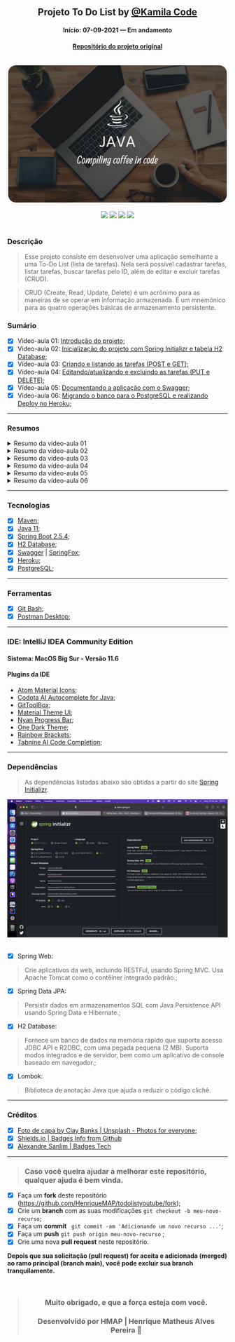 <div align="center">

## Projeto To Do List by [@Kamila Code](https://github.com/Kamilahsantos/)

#### Início: 07-09-2021 — Em andamento

#### [Repositório do projeto original](https://github.com/Kamilahsantos/serie-todo-list-youtube)

</div>
<br>
<div align="center">
<img width="500" src="https://github.com/HenriqueMAP/todolistyoutube/blob/master/JAVA-Cover.png?raw=true">
</div>
<br>
<div align="center">
<img src="https://img.shields.io/github/issues/HenriqueMAP/todolistyoutube">
<img src="https://img.shields.io/github/forks/HenriqueMAP/todolistyoutube">
<img src="https://img.shields.io/github/stars/HenriqueMAP/todolistyoutube">
<img src="https://img.shields.io/github/license/HenriqueMAP/todolistyoutube">
</div>
<br>

### Descrição

> Esse projeto consiste em desenvolver uma aplicação semelhante a uma To-Do List (lista de tarefas).
> Nela será possível cadastrar tarefas, listar tarefas, buscar tarefas pelo ID, além de editar e excluir tarefas (CRUD).

> CRUD (Create, Read, Update, Delete) é um acrônimo para as maneiras de se operar em informação armazenada. 
> É um mnemônico para as quatro operações básicas de armazenamento persistente.

### Sumário

- [x] Vídeo-aula 01: [Introdução do projeto;](https://youtu.be/un7EgWqgNMs)
- [x] Vídeo-aula 02: [Inicialização do projeto com Spring Initializr e tabela H2 Database;](https://youtu.be/x0QtRR0Gp40)
- [x] Vídeo-aula 03: [Criando e listando as tarefas (POST e GET);](https://youtu.be/fR1O_U7Wd-c)
- [x] Vídeo-aula 04: [Editando/atualizando e excluindo as tarefas (PUT e DELETE);](https://youtu.be/jX6LAQQGunY)
- [x] Vídeo-aula 05: [Documentando a aplicação com o Swagger;](https://youtu.be/WMvaVwgrIFE)
- [x] Vídeo-aula 06: [Migrando o banco para o PostgreSQL e realizando Deploy no Heroku;]()
<hr>

### Resumos

<details>
    <summary> Resumo da vídeo-aula 01</summary>
<br>

> Apresentação do projeto através de uma visão panorâmica, mostrando as etapas e tecnologias utilizadas.

<hr>
</details>
<details>
    <summary> Resumo da vídeo-aula 02</summary>
<br>

> ### Aula 2
>
> Após executar a aplicação, o console será aberto, informando que o Spring está funcionando, 
> qual porta está utilizando, e qual é a URL de acesso.

> Console: Parte 1

<img target="_blank" alt="" width="500" src="https://github.com/HenriqueMAP/todolistyoutube/blob/master/src/main/resources/img/Aula-2-Imagem-1.png?raw=true">

<br>

> Console: Parte 2

<img target="_blank" alt="" width="500" src="https://github.com/HenriqueMAP/todolistyoutube/blob/master/src/main/resources/img/Aula-2-Imagem-2.png?raw=true">

<br>

> Console: Parte 3

<img target="_blank" alt="" width="500" src="https://github.com/HenriqueMAP/todolistyoutube/blob/master/src/main/resources/img/Aula-2-Imagem-3.png?raw=true">

<hr>

> ### URL de acesso ao H2 Database
> 
> Com a aplicação executando, após clicar no botão de `Run` na classe `TodolistyoutubeApplication`, 
> copiar o endereço `URL` informado no console `jdbc:h2:mem:todolistyoutube`, conforme imagem do Console: Parte 2, mostrada acima.
> 
> Abrir o endereço `http://localhost:8080/h2-console` no navegador, e inserir o endereço copiado (mencionado acima) no campo `JDBC URL`, 
> conforme imagem abaixo.

<img target="_blank" alt="" width="500" src="https://github.com/HenriqueMAP/todolistyoutube/blob/master/src/main/resources/img/Aula-2-localhost-8080-h2-console.png?raw=true">
<hr>

</details>
<details>
    <summary> Resumo da vídeo-aula 03</summary>
<br>

> ### Aula 3
> 
> Neste projeto, será utilizado o `Postman` como plataforma de desenvolvimento de `API`, através da URL `http://localhost:8080/api/v1/tasks`.

> ### Método POST
> 
> Para criar a primeira tarefa, utilize o método `POST`. 
> 
> Após isso, selecione `Body` -> `raw` -> `JSON`, digite o código abaixo e clique no botão `SEND`:
>
> ### JSON:

```json
{
    "title": "Gravando o terceiro vídeo",
    "description":"Vídeo sobre criação e listagem de tarefas.",
    "deadLine": "2021-09-30"
}
```

<hr>

> ### Método GET
> 
> O valor retornado no console do `Postman`, através do método `GET`, é mostrado abaixo:
>
> ### JSON:
```json
{
    "id": 1,
    "title": "Gravando o terceiro vídeo",
    "description": "Vídeo sobre criação e listagem de tarefas.",
    "deadLine": "2021-09-30T00:00:00.000+00:00",
    "createdAt": "2021-09-21T22:34:04.228+00:00",
    "updatedAt": "2021-09-21T22:34:04.228+00:00"
}
```

<img alt="" width="500" src="https://github.com/HenriqueMAP/todolistyoutube/blob/master/src/main/resources/img/Aula-3-Post-Task-Postman-localhost.png?raw=true">

<hr>

> ### Simulação de erro
> 
> Simulando erro, omitindo a informação de data no campo `deadLine`:

<img target="_blank" alt="" width="500" src="https://github.com/HenriqueMAP/todolistyoutube/blob/master/src/main/resources/img/Aula-3-Simulando-Erro-500.png?raw=true">
<img target="_blank" alt="" width="500" src="https://github.com/HenriqueMAP/todolistyoutube/blob/master/src/main/resources/img/Aula-3-Simulando-Erro-500-IntelliJ.png?raw=true">

<hr>

> ### Método GET
> 
> Obtendo todas as tarefas criadas:

<img target="_blank" alt="" width="500" src="https://github.com/HenriqueMAP/todolistyoutube/blob/master/src/main/resources/img/Aula-3-getAllTasks.png?raw=true">

> Obtendo tarefa por ID:

<img target="_blank" alt="" width="500" src="https://github.com/HenriqueMAP/todolistyoutube/blob/master/src/main/resources/img/Aula-3-getTaskById.png?raw=true">

<hr>

> ### H2 Database: Utilizando SQL
> 
> Buscando todas as tarefas utilizando o `SELECT` na `H2 Database`:

<img target="_blank" alt="" width="500" src="https://github.com/HenriqueMAP/todolistyoutube/blob/master/src/main/resources/img/Aula-3-SELECT-H2-Database-AllTasks.png?raw=true">

> Buscando somente as tarefas por `ID` utilizando o `SELECT` na `H2 Database`:

<img target="_blank" alt="" width="500" src="https://github.com/HenriqueMAP/todolistyoutube/blob/master/src/main/resources/img/Aula-3-SELECT-H2-Database-TaskById.png?raw=true">

<hr>

</details>
<details>
    <summary> Resumo da vídeo-aula 04</summary>

<br>

> ### Aula 4
> 
> Realizando a atualização (PUT) e exclusão  (DELETE) de tarefas da nossa aplicação.
> 
> Lembrando que é necessário incluir a tarefa no banco de dados a cada atualização do código.
> 
> Isso é necessário porque o banco de dados atual não mantém o armazenamento das tarefas após ser desligado.
> 
> ### TODO:
> 
> **Isso será corrigido nas próximas aulas.**

> ### Método DELETE
>
> Excluindo a tarefa do banco de dados.
> 
> 1ª Etapa: Método POST - Inserindo a tarefa.
> 
> ### JSON:

```json
{
    "id": 1,
    "title": "Gravando o quarto vídeo (04 de 06)",
    "description": "Vídeo sobre update e delete das tarefas.",
    "deadLine": "2021-09-27T19:00:00.000+03:00"
}
```

> 2ª Etapa: DELETE
> 
> Para esse método, o comando é vazio e, consequentemente, o retorno também.

<img target="_blank" alt="" width="500" src="https://github.com/HenriqueMAP/todolistyoutube/blob/master/src/main/resources/img/Aula-4-PUT-updateTaskById.png?raw=true">

<hr>

> ### Método PUT
> 
> Atualizando o título, a descrição e a data máxima da tarefa no banco de dados.
> 
> 1ª Estapa: POST - Inserindo a tarefa.
> 
> ### JSON:

```json
{
    "id": 1,
    "title": "Gravando o quarto vídeo",
    "description": "Vídeo sobre editar/atualizar e excluir as tarefas.",
    "deadLine": "2021-10-05T00:00:00.000+00:00"
}
```

> 2ª Etapa PUT
> 
> Atualizando a tarefa.
> 
> ### JSON:

```json
{
    "id": 1,
    "title": "Gravando o quarto vídeo (04 de 06)",
    "description": "Vídeo sobre update e delete das tarefas.",
    "deadLine": "2021-09-27T19:00:00.000+03:00"
}
```

> ### Resultado
> 
> Retorno do método PUT.
> 
> ### JSON:

```json
{
    "id": 1,
    "title": "Gravando o quarto vídeo (04 de 06)",
    "description": "Vídeo sobre update e delete das tarefas.",
    "deadLine": "2021-09-27T19:00:00.000+03:00",
    "createdAt": "2021-09-28T21:38:44.329+00:00",
    "updatedAt": "2021-09-28T21:45:01.896+00:00"
}
```

> Veja que após a atualização da tarefa através do método PUT,
> as datas de criação e atualização possuem horários diferentes.

<img target="_blank" alt="" width="500" src="https://github.com/HenriqueMAP/todolistyoutube/blob/master/src/main/resources/img/Aula-4-DELETE-deleteTaskById.png?raw=true">

<hr>

</details>
<details>
    <summary> Resumo da vídeo-aula 05</summary>

<br>

> ### Refatorando o código
>
> Refatoração: Ao passar uma tarefa utilizando o método POST, é necessário informar o horário.
> A partir disso, o banco de dados armazena considerando o fuso horário local.

<img target="_blank" alt="" width="500" src="https://github.com/HenriqueMAP/todolistyoutube/blob/master/src/main/resources/img/Aula-5-POST-Task.png?raw=true">

> ### JSON
> 
> Envio do método POST

```JSON

{
    "title": "Gravando o quinto vídeo (05 de 06)",
    "description": "Vídeo sobre documentação e refatoração do código.",
    "deadLine": "2021-10-05T19:00:00"
}

```

> Tarefa armazenada no banco de dados

```JSON

{
    "id": 1,
    "title": "Gravando o quinto vídeo (05 de 06)",
    "description": "Vídeo sobre documentação e refatoração do código.",
    "deadLine": "2021-10-05T19:00:00",
    "createdAt": "2021-10-05T19:21:20.731054",
    "updatedAt": "2021-10-05T19:21:20.73111"
}

```

> Informações no console

<img target="_blank" alt="" width="500" src="https://github.com/HenriqueMAP/todolistyoutube/blob/master/src/main/resources/img/Aula-5-POST-Informacoes-Console.png?raw=true">

> 2021-10-05 19:21:20.686  INFO 967 --- [nio-8080-exec-4] c.k.t.controller.TaskController          : Criando uma nova tarefa com as informações 
> [Task(id=null, title=Gravando o quinto vídeo (05 de 06), description=Vídeo sobre documentação e refatoração do código., deadLine=2021-10-05T19:00, createdAt=null, updatedAt=null)]

> Atualizando a tarefa no banco de dados

<img target="_blank" alt="" width="500" src="https://github.com/HenriqueMAP/todolistyoutube/blob/master/src/main/resources/img/Aula-5-POST-Atualizando-Tarefa.png?raw=true">

> Enviando pelo método PUT

```JSON

{
    "title": "Atualização: Gravando o quinto vídeo (05 de 06)",
    "description": "Vídeo sobre documentação e refatoração do código.",
    "deadLine": "2021-10-05T19:00:00"
}

```

> Atualização no Banco de dados

```JSON

{
    "id": 1,
    "title": "Atualização: Gravando o quinto vídeo (05 de 06)",
    "description": "Vídeo sobre documentação e refatoração do código.",
    "deadLine": "2021-10-05T19:00:00",
    "createdAt": "2021-10-07T18:15:47.463402",
    "updatedAt": "2021-10-07T18:18:34.990389"
}

```

<hr>

> ### Adicionando dependências
>
> Adicionando as dependências do `Springfox Swagger2` e `Springfox Swagger UI` no arquivo `pom.xml`:

```XML
    <dependency>
        <groupId>io.springfox</groupId>
        <artifactId>springfox-swagger-ui</artifactId>
        <version>2.9.2</version>
    </dependency>
    
    <dependency>
        <groupId>io.springfox</groupId>
        <artifactId>springfox-swagger2</artifactId>
        <version>2.9.2</version>
    </dependency>
```

<hr>

> ### Documentação
>
> Criar o diretório `docs` no endereço `src/main/java/com/kamilacode/todolistyoutube/`
> 
> Criar a classe `SwaggerConfiguration.java` no diretório `docs`.
>
> Depois de implementar a classe `src/main/java/com/kamilacode/todolistyoutube/docs/SwaggerConfiguration.java`
> 
> Executar a aplicação, e abrir a URL da Documentação no Swagger `http://localhost:8080/swagger-ui.html#/`

<img target="_blank" alt="" width="500" src="https://github.com/HenriqueMAP/todolistyoutube/blob/master/src/main/resources/img/Aula-5-Documentacao-Swagger-UI.png?raw=true">

> Gerenciador de Tarefas
>
> Task-Controller
> 
> Adicionando mensagens para os erros retornados


<img target="_blank" alt="" width="500" src="https://github.com/HenriqueMAP/todolistyoutube/blob/master/src/main/resources/img/Aula-5-Documentacao-Tratamento-Mensagem-Erro.png?raw=true">

> Método: GET | Endereço: /api/v1/tasks | Listando todas as tarefas.

<img target="_blank" alt="" width="500" src="https://github.com/HenriqueMAP/todolistyoutube/blob/master/src/main/resources/img/Aula-5-Documentacao-Tratam-GET-Listando-Tarefas.png?raw=true">

> Método: POST | Endereço: /api/v1/tasks | Criando uma nova tarefa.

<img target="_blank" alt="" width="500" src="https://github.com/HenriqueMAP/todolistyoutube/blob/master/src/main/resources/img/Aula-5-Documentacao-Tratam-POST-Criando-Tarefas.png?raw=true">

> Método: GET | Endereço: /api/v1/tasks/{id} | Buscando uma tarefa pelo identificador único(ID).

<img target="_blank" alt="" width="500" src="https://github.com/HenriqueMAP/todolistyoutube/blob/master/src/main/resources/img/Aula-5-Documentacao-Tratam-GET-Buscando-Tarefa.png?raw=true">

> Método: PUT | Endereço: /api/v1/tasks/{id} | Atualizando uma nova tarefa existente.

<img target="_blank" alt="" width="500" src="https://github.com/HenriqueMAP/todolistyoutube/blob/master/src/main/resources/img/Aula-5-Documentacao-Tratam-PUT-Atualizando-Tarefa.png?raw=true">

> Método: DELETE | Endereço: /api/v1/tasks/{id} | Excluindo uma tarefa existente.

<img target="_blank" alt="" width="500" src="https://github.com/HenriqueMAP/todolistyoutube/blob/master/src/main/resources/img/Aula-5-Documentacao-Tratam-DELETE-Excluindo-Tarefa.png?raw=true">

<hr>
</details>
<details>
    <summary> Resumo da vídeo-aula 06</summary>
</details>

<hr>

### Tecnologias

- [x] [Maven](https://maven.apache.org/guides/getting-started/maven-in-five-minutes.html);
- [x] [Java 11](https://www.oracle.com/br/java/technologies/javase/jdk11-archive-downloads.html);
- [x] [Spring Boot 2.5.4](https://spring.io/projects/spring-boot);
- [x] [H2 Database](https://www.h2database.com/html/main.html);
- [x] [Swagger](https://swagger.io) | [SpringFox](https://springfox.github.io/springfox/);
- [x] [Heroku](https://devcenter.heroku.com/categories/java-support);
- [x] [PostgreSQL](https://www.postgresql.org);

<hr>

### Ferramentas

- [x] [Git Bash](https://git-scm.com/downloads);
- [x] [Postman Desktop](https://www.postman.com);

<hr>

### IDE: IntelliJ IDEA Community Edition

#### Sistema: MacOS Big Sur - Versão 11.6

#### Plugins da IDE

- [Atom Material Icons](https://plugins.jetbrains.com/plugin/10044-atom-material-icons);
- [Codota AI Autocomplete for Java](https://plugins.jetbrains.com/plugin/7638-codota-ai-autocomplete-for-java-and-javascript);
- [GitToolBox](https://plugins.jetbrains.com/plugin/7499-gittoolbox);
- [Material Theme UI](https://plugins.jetbrains.com/plugin/8006-material-theme-ui);
- [Nyan Progress Bar](https://plugins.jetbrains.com/plugin/8575-nyan-progress-bar);
- [One Dark Theme](https://plugins.jetbrains.com/plugin/11938-one-dark-theme);
- [Rainbow Brackets](https://plugins.jetbrains.com/plugin/10080-rainbow-brackets);
- [Tabnine AI Code Completion](https://plugins.jetbrains.com/plugin/12798-tabnine-ai-code-completion-js-java-python-ts-rust-go-php--more);

<hr>

### Dependências

> As dependências listadas abaixo são obtidas a partir do site [Spring Initializr](https://start.spring.io).

<div align="center">
<img target="_blank" width="auto" src="https://github.com/HenriqueMAP/todolistyoutube/blob/master/Spring-initializr.png?raw=true">
</div>
<br>

- [x] Spring Web: 
> Crie aplicativos da web, incluindo RESTFul, usando Spring MVC.
> Usa Apache Tomcat como o contêiner integrado padrão.;
- [x] Spring Data JPA:
> Persistir dados em armazenamentos SQL com Java Persistence API usando Spring Data e Hibernate.;
- [x] H2 Database:
> Fornece um banco de dados na memória rápido que suporta acesso JDBC API e R2DBC, com uma pegada pequena (2 MB).
> Suporta modos integrados e de servidor, bem como um aplicativo de console baseado em navegador.;
- [x] Lombok:
> Biblioteca de anotação Java que ajuda a reduzir o código clichê.

<hr>

### Créditos

- [x] [Foto de capa by Clay Banks | Unsplash - Photos for everyone;](https://unsplash.com/photos/oO6Gm16Cqcg)
- [x] [Shields.io | Badges Info from Github](https://img.shields.io)
- [x] [Alexandre Sanlim | Badges Tech](https://github.com/alexandresanlim/Badges4-README.md-Profile)

<hr>

> ### Caso você queira ajudar a melhorar este repositório, qualquer ajuda é bem vinda.

- [x] Faça um **fork** deste repositório (https://github.com/HenriqueMAP/todolistyoutube/fork);
- [x] Crie um **branch** com as suas modificações ` git checkout -b meu-novo-recurso `;
- [x] Faça um **commit** ` git commit -am 'Adicionando um novo recurso ...'`;
- [x] Faça um **push** ` git push origin meu-novo-recurso ` ;
- [x] Crie uma nova **pull request** neste repositório.

**Depois que sua solicitação (pull request) for aceita e adicionada (merged) ao ramo principal (branch main), você pode excluir sua branch tranquilamente.**

<div align="center">

<br>

> ### **Muito obrigado, e que a força esteja com você.**
>
> ### Desenvolvido por **HMAP | Henrique Matheus Alves Pereira** 🦁

</div>
